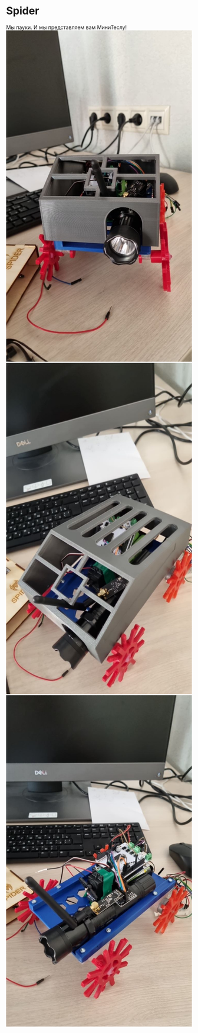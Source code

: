 # Spider
Мы пауки. И мы представляем вам МиниТеслу!
![picture](Images/photo_5307675887128403376_y.jpg)
![picture](Images/photo_5307675887128403377_y.jpg)
![picture](Images/photo_5307675887128403378_y.jpg)
